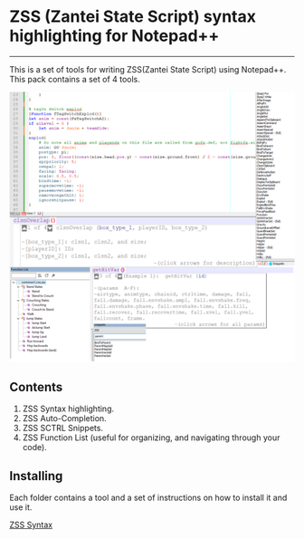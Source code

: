 # ZSS (Zantei State Script) syntax highlighting for Notepad++
***
This is a set of tools for writing ZSS(Zantei State Script) using Notepad++. This pack contains a set of 4 tools.

![An example Screenshot](example_screenshot.png)

## Contents
1. ZSS Syntax highlighting.
2. ZSS Auto-Completion.
3. ZSS SCTRL Snippets.
4. ZSS Function List (useful for organizing, and navigating through your code).

## Installing
Each folder contains a tool and a set of instructions on how to install it and use it.

[ZSS Syntax](ZSS%20Syntax/instructions.md)


